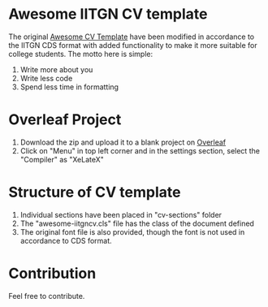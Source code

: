 # Awesome IITGN CV template

The original [Awesome CV Template](https://github.com/posquit0/Awesome-CV) have been modified in accordance to the IITGN CDS format with added functionality to make it more suitable for college students. The motto here is simple:
1. Write more about you
2. Write less code
3. Spend less time in formatting

# Overleaf Project

1. Download the zip and upload it to a blank project on [Overleaf](https://www.overleaf.com/)
2. Click on "Menu" in top left corner and in the settings section, select the "Compiler" as "XeLateX"

# Structure of CV template

1. Individual sections have been placed in "cv-sections" folder
2. The "awesome-iitgncv.cls" file has the class of the document defined
3. The original font file is also provided, though the font is not used in accordance to CDS format.

# Contribution

Feel free to contribute.
